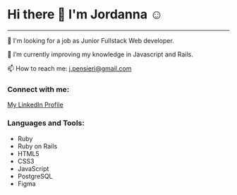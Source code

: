 ### <h1>Hi there 👋 I'm Jordanna :relaxed: </h1>

<hr>

🔎 I'm looking for a job as Junior Fullstack Web developer.

🌱 I’m currently improving my knowledge in Javascript and Rails.

📫 How to reach me: j.pensieri@gmail.com


<h3> Connect with me: </h3> 
<a href="www.linkedin.com/in/jordanna-pensieri-5423b383" target="_blank">My LinkedIn Profile</a>

<h3>Languages and Tools:</h3>
<ul>
<li>Ruby</li>
<li>Ruby on Rails</li>
<li>HTML5</li>
<li>CSS3</li>
<li>JavaScript</li>
<li>PostgreSQL</li>
<li>Figma</li>
</ul>

